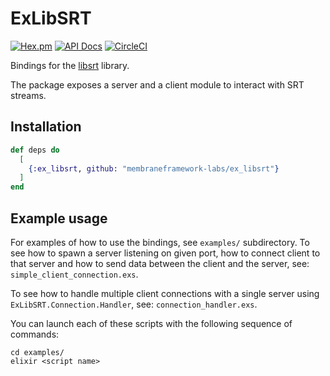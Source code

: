 # ExLibSRT

[![Hex.pm](https://img.shields.io/hexpm/v/ex_m3u8.svg)](https://hex.pm/packages/ex_libsrt)
[![API Docs](https://img.shields.io/badge/api-docs-yellow.svg?style=flat)](https://hexdocs.pm/ex_libsrt/)
[![CircleCI](https://circleci.com/gh/membraneframework/ex_m3u8.svg?style=svg)](https://circleci.com/gh/membraneframework/ex_libsrt)

Bindings for the [libsrt](https://github.com/Haivision/srt) library.

The package exposes a server and a client module to interact with SRT streams.

## Installation

```elixir
def deps do
  [
    {:ex_libsrt, github: "membraneframework-labs/ex_libsrt"}
  ]
end
```

## Example usage
For examples of how to use the bindings, see `examples/` subdirectory.
To see how to spawn a server listening on given port, how to connect
client to that server and how to send data between the client and the server,
see: `simple_client_connection.exs`.

To see how to handle multiple client connections with a single server using 
`ExLibSRT.Connection.Handler`, see: `connection_handler.exs`.

You can launch each of these scripts with the following sequence of commands:
```
cd examples/
elixir <script name>
```

